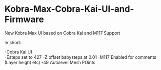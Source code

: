 # Kobra-Max-Cobra-Kai-UI-and-Firmware
New Kobra Max UI based on Cobra Kai and M117 Support

In short:

-Cobra Kai UI  
-Esteps set to 427
-Z offset babysteps at 0.01
-M117 Enabled for comments (Layer height etc)
-49 Autolevel Mesh POints
